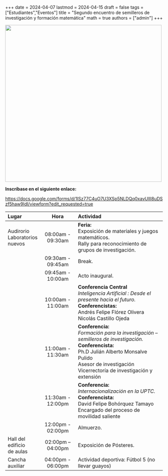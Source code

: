 +++
date      = 2024-04-07
lastmod   = 2024-04-15
draft     = false
tags      = ["Estudiantes","Eventos"]
title     = "Segundo encuentro de semilleros de investigación y formación matemática"
math      = true
authors = ["admin"]
+++


<img src="https://matematicas.netlify.com/img/semilleros2024.jpeg"  width="500">

**Inscríbase en el siguiente enlace:**

https://docs.google.com/forms/d/1ISz77C4uO7U3XSp5NLDQq0xavUlII8uDSzf5haw9ldI/viewform?edit_requested=true

Lugar | Hora | Actividad
:-----|:-------:|:--------------------------------
Audirorio<br>Laboratorios<br>nuevos|08:00am - 09:30am  | **Feria:** <br> Exposición de materiales y juegos matemáticos. <br> Rally para reconocimiento de grupos de investigación.
&nbsp; | 09:30am - 09:45am | Break.
&nbsp; | 09:45am - 10:00am | Acto inaugural.
&nbsp; |10:00am - 11:00am | **Conferencia Central** <br> *Inteligencia Artificial : Desde el presente hacia el futuro.* <br> **Conferencistas:** <br> Andrés Felipe Flórez Olivera <br> Nicolás Castillo Ojeda
&nbsp; | 11:00am - 11:30am| **Conferencia:** <br> *Formación para la investigación – semilleros de investigación.* <br> **Conferencista:** <br> Ph.D Julián Alberto Monsalve Pulido<br> Asesor de investigación Vicerrectoría de investigación y extensión
&nbsp;  |11:30am - 12:00pm | **Conferencia:** <br> *Internacionalización en la UPTC.* <br> **Conferencista:** <br> David Felipe Bohórquez Tamayo<br> Encargado del proceso de movilidad saliente
 &nbsp; | 12:00pm - 02:00pm | Almuerzo.
Hall del<br> edificio <br>de aulas | 02:00pm – 04:00pm| Exposición de Pósteres.
Cancha <br> auxiliar| 04:00pm - 06:00pm | Actividad deportiva: Fútbol 5 (no llevar guayos)

